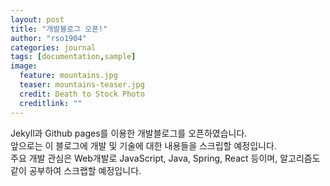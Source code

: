 ```yaml
---
layout: post
title: "개발블로그 오픈!"
author: "rso1904"
categories: journal
tags: [documentation,sample]
image:
  feature: mountains.jpg
  teaser: mountains-teaser.jpg
  credit: Death to Stock Photo
  creditlink: ""
---
```


Jekyll과 Github pages를 이용한 개발블로그를 오픈하였습니다.  
앞으로는 이 블로그에 개발 및 기술에 대한 내용들을 스크립할 예정입니다.  
주요 개발 관심은 Web개발로 JavaScript, Java, Spring, React 등이며, 알고리즘도 같이 공부하여 스크랩할 예정입니다.  
